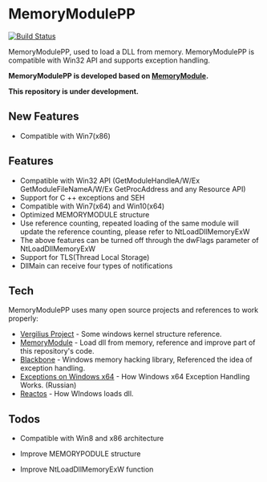 # MemoryModulePP

[![Build Status](https://travis-ci.org/joemccann/dillinger.svg?branch=master)](https://travis-ci.org/joemccann/dillinger)

MemoryModulePP, used to load a DLL from memory. MemoryModulePP is compatible with Win32 API and supports exception handling.

**MemoryModulePP is developed based on [MemoryModule][ref1].**

**This repository is under development.**

## New Features
  - Compatible with Win7(x86)

## Features
  - Compatible with Win32 API (GetModuleHandleA/W/Ex GetModuleFileNameA/W/Ex GetProcAddress and any Resource API)
  - Support for C ++ exceptions and SEH
  - Compatible with Win7(x64) and Win10(x64)
  - Optimized MEMORYMODULE structure
  - Use reference counting, repeated loading of the same module will update the reference counting, please refer to NtLoadDllMemoryExW
  - The above features can be turned off through the dwFlags parameter of NtLoadDllMemoryExW
  - Support for TLS(Thread Local Storage)
  - DllMain can receive four types of notifications

## Tech

MemoryModulePP uses many open source projects and references to work properly:

* [Vergilius Project][ref0] - Some windows kernel structure reference.
* [MemoryModule][ref1] - Load dll from memory, reference and improve part of this repository's code.
* [Blackbone][ref2] - Windows memory hacking library, Referenced the idea of exception handling.
* [Exceptions on Windows x64][ref3] - How Windows x64 Exception Handling Works. (Russian)
* [Reactos][ref4] - How WIndows loads dll.

## Todos

 - Compatible with Win8 and x86 architecture
 - Improve MEMORYPODULE structure
 - Improve NtLoadDllMemoryExW function


   [ref0]: <https://www.vergiliusproject.com>
   [ref1]: <https://github.com/fancycode/MemoryModule.git>
   [ref2]: <https://github.com/DarthTon/Blackbone.git>
   [ref3]: <https://habr.com/en/company/aladdinrd/blog/321868/>
   [ref4]: <https://doxygen.reactos.org/>
   
